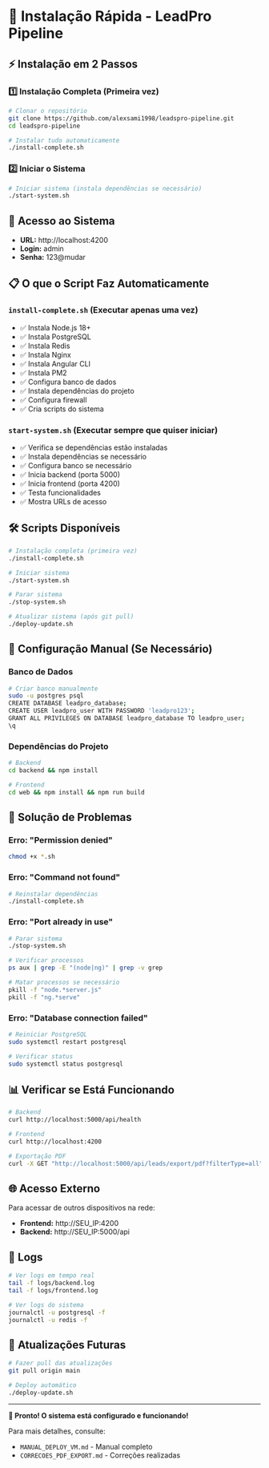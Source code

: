 # 🚀 Instalação Rápida - LeadPro Pipeline

## ⚡ Instalação em 2 Passos

### 1️⃣ Instalação Completa (Primeira vez)
```bash
# Clonar o repositório
git clone https://github.com/alexsami1998/leadspro-pipeline.git
cd leadspro-pipeline

# Instalar tudo automaticamente
./install-complete.sh
```

### 2️⃣ Iniciar o Sistema
```bash
# Iniciar sistema (instala dependências se necessário)
./start-system.sh
```

## 🎯 Acesso ao Sistema

- **URL:** http://localhost:4200
- **Login:** admin
- **Senha:** 123@mudar

## 📋 O que o Script Faz Automaticamente

### `install-complete.sh` (Executar apenas uma vez)
- ✅ Instala Node.js 18+
- ✅ Instala PostgreSQL
- ✅ Instala Redis
- ✅ Instala Nginx
- ✅ Instala Angular CLI
- ✅ Instala PM2
- ✅ Configura banco de dados
- ✅ Instala dependências do projeto
- ✅ Configura firewall
- ✅ Cria scripts do sistema

### `start-system.sh` (Executar sempre que quiser iniciar)
- ✅ Verifica se dependências estão instaladas
- ✅ Instala dependências se necessário
- ✅ Configura banco se necessário
- ✅ Inicia backend (porta 5000)
- ✅ Inicia frontend (porta 4200)
- ✅ Testa funcionalidades
- ✅ Mostra URLs de acesso

## 🛠️ Scripts Disponíveis

```bash
# Instalação completa (primeira vez)
./install-complete.sh

# Iniciar sistema
./start-system.sh

# Parar sistema
./stop-system.sh

# Atualizar sistema (após git pull)
./deploy-update.sh
```

## 🔧 Configuração Manual (Se Necessário)

### Banco de Dados
```bash
# Criar banco manualmente
sudo -u postgres psql
CREATE DATABASE leadpro_database;
CREATE USER leadpro_user WITH PASSWORD 'leadpro123';
GRANT ALL PRIVILEGES ON DATABASE leadpro_database TO leadpro_user;
\q
```

### Dependências do Projeto
```bash
# Backend
cd backend && npm install

# Frontend
cd web && npm install && npm run build
```

## 🚨 Solução de Problemas

### Erro: "Permission denied"
```bash
chmod +x *.sh
```

### Erro: "Command not found"
```bash
# Reinstalar dependências
./install-complete.sh
```

### Erro: "Port already in use"
```bash
# Parar sistema
./stop-system.sh

# Verificar processos
ps aux | grep -E "(node|ng)" | grep -v grep

# Matar processos se necessário
pkill -f "node.*server.js"
pkill -f "ng.*serve"
```

### Erro: "Database connection failed"
```bash
# Reiniciar PostgreSQL
sudo systemctl restart postgresql

# Verificar status
sudo systemctl status postgresql
```

## 📊 Verificar se Está Funcionando

```bash
# Backend
curl http://localhost:5000/api/health

# Frontend
curl http://localhost:4200

# Exportação PDF
curl -X GET "http://localhost:5000/api/leads/export/pdf?filterType=all" -o test.pdf
```

## 🌐 Acesso Externo

Para acessar de outros dispositivos na rede:
- **Frontend:** http://SEU_IP:4200
- **Backend:** http://SEU_IP:5000/api

## 📝 Logs

```bash
# Ver logs em tempo real
tail -f logs/backend.log
tail -f logs/frontend.log

# Ver logs do sistema
journalctl -u postgresql -f
journalctl -u redis -f
```

## 🔄 Atualizações Futuras

```bash
# Fazer pull das atualizações
git pull origin main

# Deploy automático
./deploy-update.sh
```

---

**🎉 Pronto! O sistema está configurado e funcionando!**

Para mais detalhes, consulte:
- `MANUAL_DEPLOY_VM.md` - Manual completo
- `CORRECOES_PDF_EXPORT.md` - Correções realizadas
